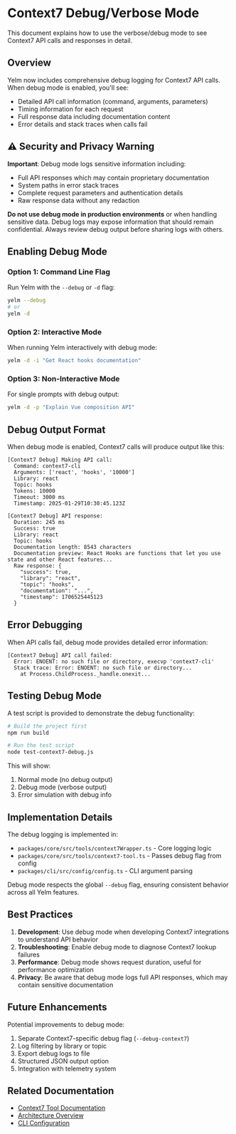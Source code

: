 # Context7 Debug/Verbose Mode

This document explains how to use the verbose/debug mode to see Context7 API calls and responses in detail.

## Overview

Yelm now includes comprehensive debug logging for Context7 API calls. When debug mode is enabled, you'll see:

- Detailed API call information (command, arguments, parameters)
- Timing information for each request
- Full response data including documentation content
- Error details and stack traces when calls fail

## ⚠️ Security and Privacy Warning

**Important**: Debug mode logs sensitive information including:

- Full API responses which may contain proprietary documentation
- System paths in error stack traces
- Complete request parameters and authentication details
- Raw response data without any redaction

**Do not use debug mode in production environments** or when handling sensitive data. Debug logs may expose information that should remain confidential. Always review debug output before sharing logs with others.

## Enabling Debug Mode

### Option 1: Command Line Flag

Run Yelm with the `--debug` or `-d` flag:

```bash
yelm --debug
# or
yelm -d
```

### Option 2: Interactive Mode

When running Yelm interactively with debug mode:

```bash
yelm -d -i "Get React hooks documentation"
```

### Option 3: Non-Interactive Mode

For single prompts with debug output:

```bash
yelm -d -p "Explain Vue composition API"
```

## Debug Output Format

When debug mode is enabled, Context7 calls will produce output like this:

```
[Context7 Debug] Making API call:
  Command: context7-cli
  Arguments: ['react', 'hooks', '10000']
  Library: react
  Topic: hooks
  Tokens: 10000
  Timeout: 3000 ms
  Timestamp: 2025-01-29T10:30:45.123Z

[Context7 Debug] API response:
  Duration: 245 ms
  Success: true
  Library: react
  Topic: hooks
  Documentation length: 8543 characters
  Documentation preview: React Hooks are functions that let you use state and other React features...
  Raw response: {
    "success": true,
    "library": "react",
    "topic": "hooks",
    "documentation": "...",
    "timestamp": 1706525445123
  }
```

## Error Debugging

When API calls fail, debug mode provides detailed error information:

```
[Context7 Debug] API call failed:
  Error: ENOENT: no such file or directory, execvp 'context7-cli'
  Stack trace: Error: ENOENT: no such file or directory...
    at Process.ChildProcess._handle.onexit...
```

## Testing Debug Mode

A test script is provided to demonstrate the debug functionality:

```bash
# Build the project first
npm run build

# Run the test script
node test-context7-debug.js
```

This will show:
1. Normal mode (no debug output)
2. Debug mode (verbose output)
3. Error simulation with debug info

## Implementation Details

The debug logging is implemented in:

- `packages/core/src/tools/context7Wrapper.ts` - Core logging logic
- `packages/core/src/tools/context7-tool.ts` - Passes debug flag from config
- `packages/cli/src/config/config.ts` - CLI argument parsing

Debug mode respects the global `--debug` flag, ensuring consistent behavior across all Yelm features.

## Best Practices

1. **Development**: Use debug mode when developing Context7 integrations to understand API behavior
2. **Troubleshooting**: Enable debug mode to diagnose Context7 lookup failures
3. **Performance**: Debug mode shows request duration, useful for performance optimization
4. **Privacy**: Be aware that debug mode logs full API responses, which may contain sensitive documentation

## Future Enhancements

Potential improvements to debug mode:

1. Separate Context7-specific debug flag (`--debug-context7`)
2. Log filtering by library or topic
3. Export debug logs to file
4. Structured JSON output option
5. Integration with telemetry system

## Related Documentation

- [Context7 Tool Documentation](./CONTEXT7-TOOL-DEMO.md)
- [Architecture Overview](./ARCHITECTURE.md)
- [CLI Configuration](./specs/design.md)